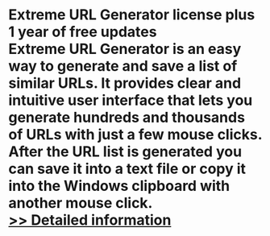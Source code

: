 # Extreme URL Generator license plus 1 year of free updates<br />Extreme URL Generator is an easy way to generate and save a list of similar URLs. It provides clear and intuitive user interface that lets you generate hundreds and thousands of URLs with just a few mouse clicks. After the URL list is generated you can save it into a text file or copy it into the Windows clipboard with another mouse click.<br />[>> Detailed information](https://secure.shareit.com/shareit/product.html?productid=300108430&affiliateid=200057808)